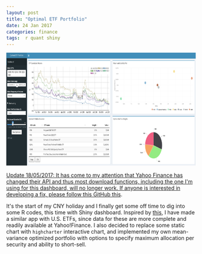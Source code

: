 ```yaml
---
layout: post
title: "Optimal ETF Portfolio"
date: 24 Jan 2017
categories: finance
tags:  r quant shiny
---
```


<a href="https://lhvan.shinyapps.io/ETF_Portfolio/"><img src="https://raw.githubusercontent.com/drawar/drawar.github.io/master/_posts/etf-portfolio_img1.png" width="1200" height="300" />


Update 18/05/2017: It has come to my attention that Yahoo Finance has changed their API and thus most download functions, including the one I'm using for this dashboard, will no longer work. If anyone is interested in developing a fix, please follow this GitHub [this][thread].
<br>


It's the start of my CNY holiday and I finally get some off time to dig into some R codes, this time with Shiny dashboard. Inspired by [this][blog], I have made a similar app with U.S. ETFs, since data for these are more complete and readily available at Yahoo!Finance. I also decided to replace some static chart with `highcharter` interactive chart, and implemented my own mean-variance optimized portfolio with options to specify maximum allocation per security and ability to short-sell.

[blog]: https://thedatagame.com.au/2016/12/24/a-single-index-model-shiny-app-for-etfs/
[thread]: https://github.com/joshuaulrich/quantmod/issues/157